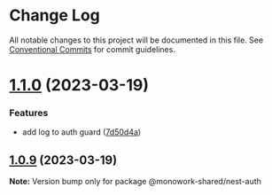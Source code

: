 # Change Log

All notable changes to this project will be documented in this file.
See [Conventional Commits](https://conventionalcommits.org) for commit guidelines.

# [1.1.0](https://github.com/rjombo/test-lerna-shared-lib/compare/@monowork-shared/nest-auth@1.0.9...@monowork-shared/nest-auth@1.1.0) (2023-03-19)


### Features

* add log to auth guard ([7d50d4a](https://github.com/rjombo/test-lerna-shared-lib/commit/7d50d4afb4eda8fd30708a20076d8e3f8b02fb53))





## [1.0.9](https://github.com/rjombo/test-lerna-shared-lib/compare/@monowork-shared/nest-auth@1.0.8...@monowork-shared/nest-auth@1.0.9) (2023-03-19)

**Note:** Version bump only for package @monowork-shared/nest-auth
